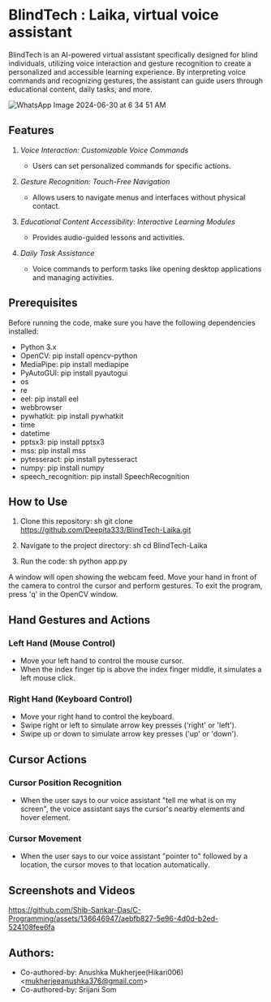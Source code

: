 # BlindTech : Laika, virtual voice assistant

BlindTech is an AI-powered virtual assistant specifically designed for blind individuals, utilizing voice interaction and gesture recognition to create a personalized and accessible learning experience. By interpreting voice commands and recognizing gestures, the assistant can guide users through educational content, daily tasks, and more.

![WhatsApp Image 2024-06-30 at 6 34 51 AM](https://github.com/Shib-Sankar-Das/C-Programming/assets/136646947/af41385a-c1aa-46e9-8bc1-f6b45f7d6276)


## Features

1. *Voice Interaction: Customizable Voice Commands*
   - Users can set personalized commands for specific actions.
   
2. *Gesture Recognition: Touch-Free Navigation*
   - Allows users to navigate menus and interfaces without physical contact.
   
3. *Educational Content Accessibility: Interactive Learning Modules*
   - Provides audio-guided lessons and activities.
   
4. *Daily Task Assistance*
   - Voice commands to perform tasks like opening desktop applications and managing activities.

## Prerequisites

Before running the code, make sure you have the following dependencies installed:

- Python 3.x
- OpenCV: pip install opencv-python
- MediaPipe: pip install mediapipe
- PyAutoGUI: pip install pyautogui
- os
- re
- eel: pip install eel
- webbrowser
- pywhatkit: pip install pywhatkit
- time
- datetime
- pptsx3: pip install pptsx3
- mss: pip install mss
- pytesseract: pip install pytesseract
- numpy: pip install numpy
- speech_recognition: pip install SpeechRecognition

## How to Use

1. Clone this repository:
    sh
    git clone https://github.com/Deepita333/BlindTech-Laika.git
    
2. Navigate to the project directory:
    sh
    cd BlindTech-Laika
    
3. Run the code:
    sh
    python app.py
    

A window will open showing the webcam feed. Move your hand in front of the camera to control the cursor and perform gestures. To exit the program, press 'q' in the OpenCV window.

## Hand Gestures and Actions

### Left Hand (Mouse Control)

- Move your left hand to control the mouse cursor.
- When the index finger tip is above the index finger middle, it simulates a left mouse click.

### Right Hand (Keyboard Control)

- Move your right hand to control the keyboard.
- Swipe right or left to simulate arrow key presses ('right' or 'left').
- Swipe up or down to simulate arrow key presses ('up' or 'down').

## Cursor Actions

### Cursor Position Recognition

- When the user says to our voice assistant "tell me what is on my screen", the voice assistant says the cursor's nearby elements and hover element.

### Cursor Movement

- When the user says to our voice assistant "pointer to" followed by a location, the cursor moves to that location automatically.

## Screenshots and Videos



https://github.com/Shib-Sankar-Das/C-Programming/assets/136646947/aebfb827-5e96-4d0d-b2ed-524108fee6fa


## Authors:

- Co-authored-by: Anushka Mukherjee(Hikari006) <[mukherjeeanushka376@gmail.com](https://github.com/Hikari006)>
- Co-authored-by: Srijani Som

